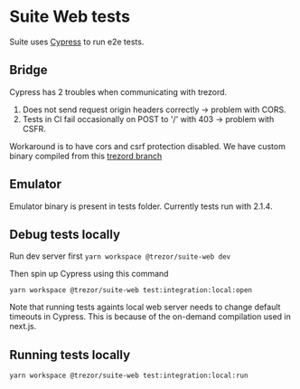 # Suite Web tests

Suite uses [Cypress](https://docs.cypress.io/guides/overview/why-cypress.html) to run e2e tests.

## Bridge

Cypress has 2 troubles when communicating with trezord. 

1. Does not send request origin headers correctly -> problem with CORS.
1. Tests in CI fail occasionally on POST to '/' with 403 -> problem with CSFR.

Workaround is to have cors and csrf protection disabled. We have custom binary compiled from this [trezord branch](https://github.com/trezor/trezord-go/tree/cypress)


## Emulator

Emulator binary is present in tests folder. Currently tests run with 2.1.4.

## Debug tests locally

Run dev server first
`yarn workspace @trezor/suite-web dev`

Then spin up Cypress using this command

`yarn workspace @trezor/suite-web test:integration:local:open`

Note that running tests againts local web server needs to change default timeouts in Cypress. This is because of the on-demand compilation used in next.js. 

## Running tests locally

`yarn workspace @trezor/suite-web test:integration:local:run`
